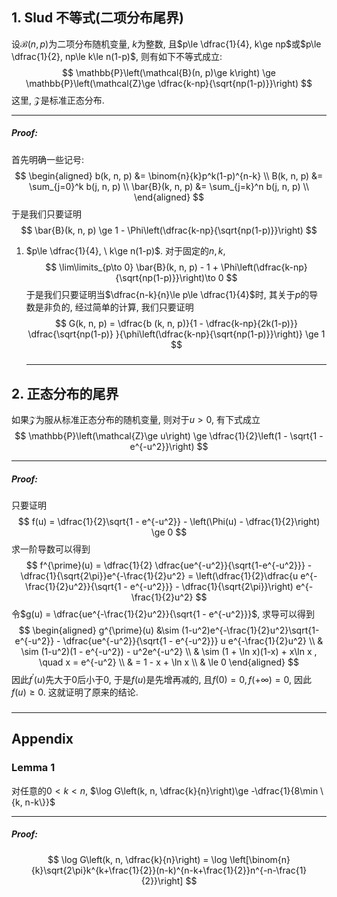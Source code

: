 ## 1. Slud 不等式(二项分布尾界)
设$\mathcal{B}(n, p)$为二项分布随机变量, $k$为整数, 且$p\le \dfrac{1}{4}, k\ge np$或$p\le  \dfrac{1}{2}, np\le k\le n(1-p)$, 则有如下不等式成立:
$$
\mathbb{P}\left(\mathcal{B}(n, p)\ge k\right) \ge \mathbb{P}\left(\mathcal{Z}\ge \dfrac{k-np}{\sqrt{np(1-p)}}\right)
$$
这里, $\mathcal{Z}$是标准正态分布. 
___
##### Proof: 
首先明确一些记号: 
$$
\begin{aligned}
b(k, n, p) &= \binom{n}{k}p^k(1-p)^{n-k} \\ 
B(k, n, p) &= \sum_{j=0}^k b(j, n, p) \\
\bar{B}(k, n, p) &= \sum_{j=k}^n b(j, n, p) \\
\end{aligned}
$$
于是我们只要证明
$$
\bar{B}(k, n, p) \ge 1 - \Phi\left(\dfrac{k-np}{\sqrt{np(1-p)}}\right)
$$
1. $p\le \dfrac{1}{4}, \ k\ge n(1-p)$. 对于固定的$n, k$, 
   $$
   \lim\limits_{p\to 0} \bar{B}(k, n, p) - 1 + \Phi\left(\dfrac{k-np}{\sqrt{np(1-p)}}\right)\to 0
   $$
   于是我们只要证明当$\dfrac{n-k}{n}\le p\le \dfrac{1}{4}$时, 其关于$p$的导数是非负的, 经过简单的计算, 我们只要证明 
   $$
   G(k, n, p) = \dfrac{b (k, n, p)}{1 - \dfrac{k-np}{2k(1-p)}} \dfrac{\sqrt{np(1-p)}
   }{\phi\left(\dfrac{k-np}{\sqrt{np(1-p)}}\right)} \ge 1
   $$
   #####
   ___

## 2. 正态分布的尾界
如果$\mathcal{Z}$为服从标准正态分布的随机变量, 则对于$u>0$, 有下式成立
$$
\mathbb{P}\left(\mathcal{Z}\ge u\right) \ge \dfrac{1}{2}\left(1 - \sqrt{1 - e^{-u^2}}\right)
$$
___
##### Proof: 
只要证明
$$
f(u) = \dfrac{1}{2}\sqrt{1 - e^{-u^2}} - \left(\Phi(u) - \dfrac{1}{2}\right) \ge 0
$$
求一阶导数可以得到
$$
f^{\prime}(u) = \dfrac{1}{2} \dfrac{ue^{-u^2}}{\sqrt{1-e^{-u^2}}} - \dfrac{1}{\sqrt{2\pi}}e^{-\frac{1}{2}u^2} = \left(\dfrac{1}{2}\dfrac{u e^{-\frac{1}{2}u^2}}{\sqrt{1 - e^{-u^2}}} - \dfrac{1}{\sqrt{2\pi}}\right) e^{-\frac{1}{2}u^2}
$$
令$g(u) = \dfrac{ue^{-\frac{1}{2}u^2}}{\sqrt{1 - e^{-u^2}}}$, 求导可以得到
$$
\begin{aligned} 
g^{\prime}(u) &\sim (1-u^2)e^{-\frac{1}{2}u^2}\sqrt{1-e^{-u^2}} - \dfrac{ue^{-u^2}}{\sqrt{1 - e^{-u^2}}} u e^{-\frac{1}{2}u^2} \\ 
& \sim (1-u^2)(1 - e^{-u^2}) - u^2e^{-u^2} \\
& \sim (1 + \ln x)(1-x) + x\ln x , \quad x = e^{-u^2} \\ 
& = 1 - x + \ln x \\
& \le 0
\end{aligned}
$$
因此$f^{\prime}(u)$先大于0后小于0, 于是$f(u)$是先增再减的, 且$f(0) = 0, f(+\infty)=0$, 因此$f(u)\ge 0$. 这就证明了原来的结论. 
#####
___
## Appendix
### Lemma 1
对任意的$0< k < n$, $\log G\left(k, n, \dfrac{k}{n}\right)\ge -\dfrac{1}{8\min \{k, n-k\}}$
___
##### Proof: 

$$
\log G\left(k, n, \dfrac{k}{n}\right) = \log \left[\binom{n}{k}\sqrt{2\pi}k^{k+\frac{1}{2}}(n-k)^{n-k+\frac{1}{2}}n^{-n-\frac{1}{2}}\right]
$$